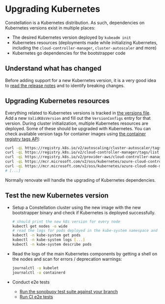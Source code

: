 # Upgrading Kubernetes

Constellation is a Kubernetes distribution. As such, dependencies on Kubernetes versions exist in multiple places:

- The desired Kubernetes version deployed by `kubeadm init`
- Kubernetes resources (deployments made while initializing Kubernetes, including the `cloud-controller-manager`, `cluster-autoscaler` and more)
- Kubernetes go dependencies for the bootstrapper code

## Understand what has changed

Before adding support for a new Kubernetes version, it is a very good idea to [read the release notes](https://kubernetes.io/releases/notes/) and to identify breaking changes.

## Upgrading Kubernetes resources

Everything related to Kubernetes versions is tracked in [the versions file](/internal/versions/versions.go). Add a new `ValidK8sVersion` and fill out the `VersionConfigs` entry for that version.
During cluster initialization, multiple Kubernetes resources are deployed. Some of these should be upgraded with Kubernetes.
You can check available version tags for container images using [the container registry tags API](https://docs.docker.com/registry/spec/api/#listing-image-tags):

```sh
curl -qL https://registry.k8s.io/v2/autoscaling/cluster-autoscaler/tags/list | jq .tags
curl -qL https://registry.k8s.io/v2/cloud-controller-manager/tags/list | jq .tags
curl -qL https://registry.k8s.io/v2/provider-aws/cloud-controller-manager/tags/list | jq .tags
curl -qL https://mcr.microsoft.com/v2/oss/kubernetes/azure-cloud-controller-manager/tags/list | jq .tags
curl -qL https://mcr.microsoft.com/v2/oss/kubernetes/azure-cloud-node-manager/tags/list | jq .tags
# [...]
```

Normally renovate will handle the upgrading of Kubernetes dependencies.

## Test the new Kubernetes version

- Setup a Constellation cluster using the new image with the new bootstrapper binary and check if Kubernetes is deployed successfully.

    ```sh
    # should print the new k8s version for every node
    kubectl get nodes -o wide
    # read the logs for pods deployed in the kube-system namespace and ensure they are healthy
    kubectl -n kube-system get pods
    kubectl -n kube-system logs [...]
    kubectl -n kube-system describe pods
    ```

- Read the logs of the main Kubernetes components by getting a shell on the nodes and scan for errors / deprecation warnings:

    ```sh
    journalctl -u kubelet
    journalctl -u containerd
    ```

- Conduct e2e tests
  - [Run the sonobuoy test suite against your branch](https://sonobuoy.io/)
  - [Run CI e2e tests](github-actions.md)
